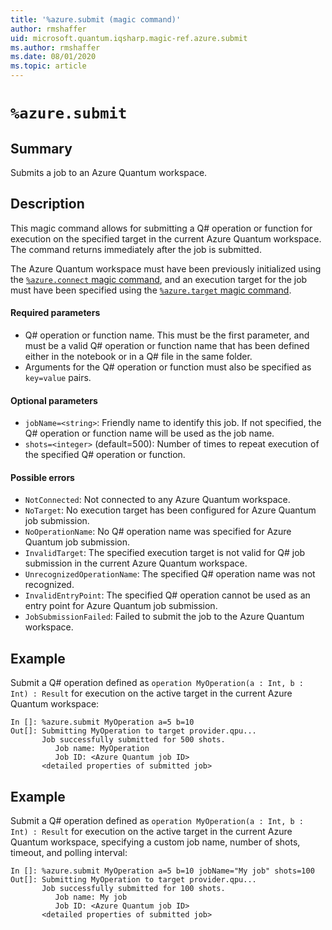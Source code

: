 ```yaml
---
title: '%azure.submit (magic command)'
author: rmshaffer
uid: microsoft.quantum.iqsharp.magic-ref.azure.submit
ms.author: rmshaffer
ms.date: 08/01/2020
ms.topic: article
---
```


<!--
    NB: This file has been automatically generated from Microsoft.Quantum.IQSharp.AzureClient.dll,
        please do not manually edit it.

    [DEBUG] JSON source:
        {"Name": "%azure.submit", "Documentation": {"Summary": "Submits a job to an Azure Quantum workspace.", "Full": null, "Description": "\r\nThis magic command allows for submitting a Q# operation or function\r\nfor execution on the specified target in the current Azure Quantum workspace.\r\nThe command returns immediately after the job is submitted.\r\n\r\nThe Azure Quantum workspace must have been previously initialized\r\nusing the [`%azure.connect` magic command](https://docs.microsoft.com/qsharp/api/iqsharp-magic/azure.connect),\r\nand an execution target for the job must have been specified using the\r\n[`%azure.target` magic command](https://docs.microsoft.com/qsharp/api/iqsharp-magic/azure.target).\r\n\r\n#### Required parameters\r\n\r\n- Q# operation or function name. This must be the first parameter, and must be a valid Q# operation\r\nor function name that has been defined either in the notebook or in a Q# file in the same folder.\r\n- Arguments for the Q# operation or function must also be specified as `key=value` pairs.\r\n\r\n#### Optional parameters\r\n\r\n- `jobName=<string>`: Friendly name to identify this job. If not specified,\r\nthe Q# operation or function name will be used as the job name.\r\n- `shots=<integer>` (default=500): Number of times to repeat execution of the\r\nspecified Q# operation or function.\r\n\r\n#### Possible errors\r\n\r\n- `NotConnected`: Not connected to any Azure Quantum workspace.\r\n- `NoTarget`: No execution target has been configured for Azure Quantum job submission.\r\n- `NoOperationName`: No Q# operation name was specified for Azure Quantum job submission.\r\n- `InvalidTarget`: The specified execution target is not valid for Q# job submission in the current Azure Quantum workspace.\r\n- `UnrecognizedOperationName`: The specified Q# operation name was not recognized.\r\n- `InvalidEntryPoint`: The specified Q# operation cannot be used as an entry point for Azure Quantum job submission.\r\n- `JobSubmissionFailed`: Failed to submit the job to the Azure Quantum workspace.\r\n                    ", "Remarks": null, "Examples": ["\r\nSubmit a Q# operation defined as `operation MyOperation(a : Int, b : Int) : Result`\r\nfor execution on the active target in the current Azure Quantum workspace:\r\n```\r\nIn []: %azure.submit MyOperation a=5 b=10\r\nOut[]: Submitting MyOperation to target provider.qpu...\r\n       Job successfully submitted for 500 shots.\r\n          Job name: MyOperation\r\n          Job ID: <Azure Quantum job ID>\r\n       <detailed properties of submitted job>\r\n```\r\n                        ", "\r\nSubmit a Q# operation defined as `operation MyOperation(a : Int, b : Int) : Result`\r\nfor execution on the active target in the current Azure Quantum workspace,\r\nspecifying a custom job name, number of shots, timeout, and polling interval:\r\n```\r\nIn []: %azure.submit MyOperation a=5 b=10 jobName=\"My job\" shots=100\r\nOut[]: Submitting MyOperation to target provider.qpu...\r\n       Job successfully submitted for 100 shots.\r\n          Job name: My job\r\n          Job ID: <Azure Quantum job ID>\r\n       <detailed properties of submitted job>\r\n```\r\n                        "], "SeeAlso": null}, "AssemblyName": "Microsoft.Quantum.IQSharp.AzureClient"}
-->

# `%azure.submit`

## Summary

Submits a job to an Azure Quantum workspace.

## Description

This magic command allows for submitting a Q# operation or function
for execution on the specified target in the current Azure Quantum workspace.
The command returns immediately after the job is submitted.

The Azure Quantum workspace must have been previously initialized
using the [`%azure.connect` magic command](https://docs.microsoft.com/qsharp/api/iqsharp-magic/azure.connect),
and an execution target for the job must have been specified using the
[`%azure.target` magic command](https://docs.microsoft.com/qsharp/api/iqsharp-magic/azure.target).

#### Required parameters

- Q# operation or function name. This must be the first parameter, and must be a valid Q# operation
or function name that has been defined either in the notebook or in a Q# file in the same folder.
- Arguments for the Q# operation or function must also be specified as `key=value` pairs.

#### Optional parameters

- `jobName=<string>`: Friendly name to identify this job. If not specified,
the Q# operation or function name will be used as the job name.
- `shots=<integer>` (default=500): Number of times to repeat execution of the
specified Q# operation or function.

#### Possible errors

- `NotConnected`: Not connected to any Azure Quantum workspace.
- `NoTarget`: No execution target has been configured for Azure Quantum job submission.
- `NoOperationName`: No Q# operation name was specified for Azure Quantum job submission.
- `InvalidTarget`: The specified execution target is not valid for Q# job submission in the current Azure Quantum workspace.
- `UnrecognizedOperationName`: The specified Q# operation name was not recognized.
- `InvalidEntryPoint`: The specified Q# operation cannot be used as an entry point for Azure Quantum job submission.
- `JobSubmissionFailed`: Failed to submit the job to the Azure Quantum workspace.

## Example

Submit a Q# operation defined as `operation MyOperation(a : Int, b : Int) : Result`
for execution on the active target in the current Azure Quantum workspace:
```
In []: %azure.submit MyOperation a=5 b=10
Out[]: Submitting MyOperation to target provider.qpu...
       Job successfully submitted for 500 shots.
          Job name: MyOperation
          Job ID: <Azure Quantum job ID>
       <detailed properties of submitted job>
```

## Example

Submit a Q# operation defined as `operation MyOperation(a : Int, b : Int) : Result`
for execution on the active target in the current Azure Quantum workspace,
specifying a custom job name, number of shots, timeout, and polling interval:
```
In []: %azure.submit MyOperation a=5 b=10 jobName="My job" shots=100
Out[]: Submitting MyOperation to target provider.qpu...
       Job successfully submitted for 100 shots.
          Job name: My job
          Job ID: <Azure Quantum job ID>
       <detailed properties of submitted job>
```
